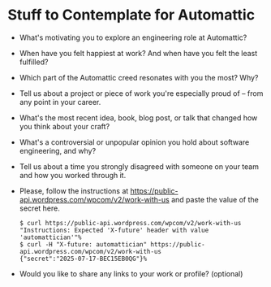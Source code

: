 # Stuff to Contemplate for Automattic

- What's motivating you to explore an engineering role at Automattic?

- When have you felt happiest at work? And when have you felt the least fulfilled?

- Which part of the Automattic creed resonates with you the most? Why?

- Tell us about a project or piece of work you're especially proud of – from any point in your career.

- What's the most recent idea, book, blog post, or talk that changed how you think about your craft?

- What's a controversial or unpopular opinion you hold about software engineering, and why?

- Tell us about a time you strongly disagreed with someone on your team and how you worked through it.

- Please, follow the instructions at <https://public-api.wordpress.com/wpcom/v2/work-with-us> and paste the value of the secret here.

  ```
  $ curl https://public-api.wordpress.com/wpcom/v2/work-with-us
  "Instructions: Expected 'X-future' header with value  'automattician'"%                                      
  $ curl -H "X-future: automattician" https://public-api.wordpress.com/wpcom/v2/work-with-us
  {"secret":"2025-07-17-BEC15EB0QG"}%
  ```

- Would you like to share any links to your work or profile? (optional)
